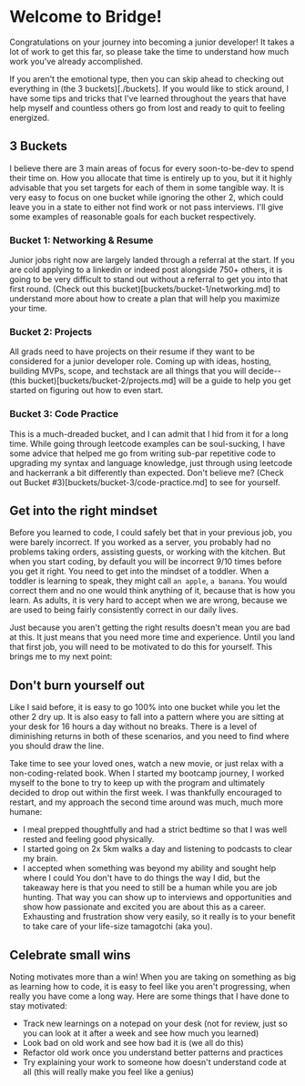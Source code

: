 # Welcome to Bridge!

Congratulations on your journey into becoming a junior developer! It takes a lot of work to get this far, so please take the time to understand how much work you've already accomplished. 

If you aren't the emotional type, then you can skip ahead to checking out everything in (the 3 buckets)[./buckets]. If you would like to stick around, I have some tips and tricks that I've learned throughout the years that have help myself and countless others go from lost and ready to quit to feeling energized. 

## 3 Buckets
I believe there are 3 main areas of focus for every soon-to-be-dev to spend their time on. How you allocate that time is entirely up to you, but it it highly advisable that you set targets for each of them in some tangible way. It is very easy to focus on one bucket while ignoring the other 2, which could leave you in a state to either not find work or not pass interviews. I'll give some examples of reasonable goals for each bucket respectively. 

### Bucket 1: Networking & Resume
Junior jobs right now are largely landed through a referral at the start. If you are cold applying to a linkedin or indeed post alongside 750+ others, it is going to be very difficult to stand out without a referral to get you into that first round. (Check out this bucket)[buckets/bucket-1/networking.md] to understand more about how to create a plan that will help you maximize your time. 

### Bucket 2: Projects
All grads need to have projects on their resume if they want to be considered for a junior developer role. Coming up with ideas, hosting, building MVPs, scope, and techstack are all things that you will decide--(this bucket)[buckets/bucket-2/projects.md] will be a guide to help you get started on figuring out how to even start. 

### Bucket 3: Code Practice
This is a much-dreaded bucket, and I can admit that I hid from it for a long time. While going through leetcode examples can be soul-sucking, I have some advice that helped me go from writing sub-par repetitive code to upgrading my syntax and language knowledge, just through using leetcode and hackerrank a bit differently than expected. Don't believe me? (Check out Bucket #3)[buckets/bucket-3/code-practice.md] to see for yourself.

## Get into the right mindset
Before you learned to code, I could safely bet that in your previous job, you were barely incorrect. If you worked as a server, you probably had no problems taking orders, assisting guests, or working with the kitchen. But when you start coding, by default you will be incorrect 9/10 times before you get it right. You need to get into the mindset of a toddler. When a toddler is learning to speak, they might call `an apple`, `a banana`. You would correct them and no one would think anything of it, because that is how you learn. As adults, it is very hard to accept when we are wrong, because we are used to being fairly consistently correct in our daily lives. 

Just because you aren't getting the right results doesn't mean you are bad at this. It just means that you need more time and experience. Until you land that first job, you will need to be motivated to do this for yourself. This brings me to my next point: 

## Don't burn yourself out
Like I said before, it is easy to go 100% into one bucket while you let the other 2 dry up. It is also easy to fall into a pattern where you are sitting at your desk for 16 hours a day without no breaks. There is a level of diminishing returns in both of these scenarios, and you need to find where you should draw the line. 

Take time to see your loved ones, watch a new movie, or just relax with a non-coding-related book. When I started my bootcamp journey, I worked myself to the bone to try to keep up with the program and ultimately decided to drop out within the first week. I was thankfully encouraged to restart, and my approach the second time around was much, much more humane: 
- I meal prepped thoughtfully and had a strict bedtime so that I was well rested and feeling good physically. 
- I started going on 2x 5km walks a day and listening to podcasts to clear my brain. 
- I accepted when something was beyond my ability and sought help where I could
You don't have to do things the way I did, but the takeaway here is that you need to still be a human while you are job hunting. That way you can show up to interviews and opportunities and show how passionate and excited you are about this as a career. Exhausting and frustration show very easily, so it really is to your benefit to take care of your life-size tamagotchi (aka you).

## Celebrate small wins
Noting motivates more than a win! When you are taking on something as big as learning how to code, it is easy to feel like you aren't progressing, when really you have come a long way. Here are some things that I have done to stay motivated: 
- Track new learnings on a notepad on your desk (not for review, just so you can look at it after a week and see how much you learned)
- Look bad on old work and see how bad it is (we all do this)
- Refactor old work once you understand better patterns and practices
- Try explaining your work to someone how doesn't understand code at all (this will really make you feel like a genius)